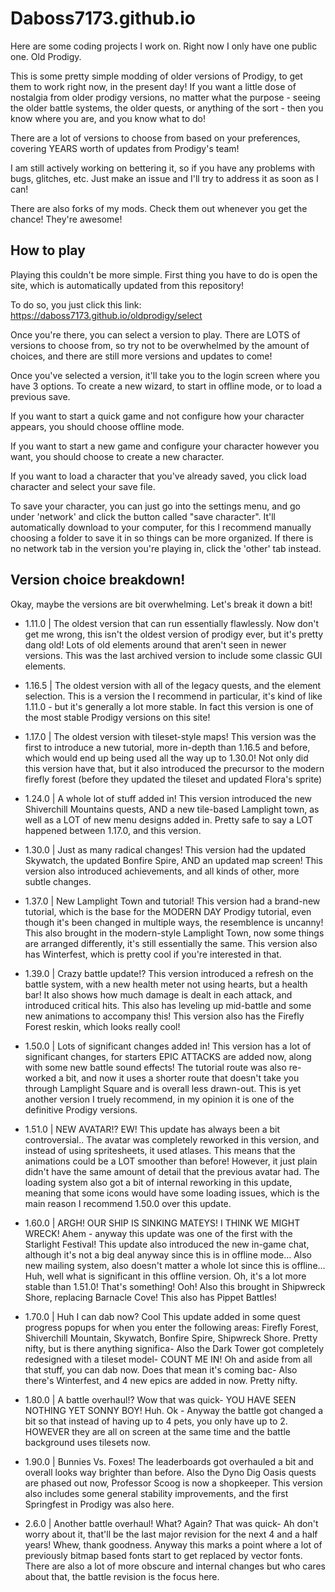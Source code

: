 # Daboss7173.github.io

Here are some coding projects I work on.
Right now I only have one public one. Old Prodigy.

This is some pretty simple modding of older versions of Prodigy, to get them to work right now, in the present day!
If you want a little dose of nostalgia from older prodigy versions, no matter what the purpose - 
seeing the older battle systems, the older quests, or anything of the sort - 
then you know where you are, and you know what to do!

There are a lot of versions to choose from based on your preferences, covering YEARS worth of updates from Prodigy's team!

I am still actively working on bettering it, so if you have any problems with bugs, glitches, etc. Just make an issue
and I'll try to address it as soon as I can!

There are also forks of my mods. Check them out whenever you get the chance! They're awesome!

## How to play

Playing this couldn't be more simple. First thing you have to do is open the site, which is automatically updated from this
repository!

To do so, you just click this link: https://daboss7173.github.io/oldprodigy/select

Once you're there, you can select a version to play. There are LOTS of versions to choose from, so try not to be overwhelmed
by the amount of choices, and there are still more versions and updates to come!

Once you've selected a version, it'll take you to the login screen where you have 3 options. To create a new wizard, to start in offline mode,
or to load a previous save.

If you want to start a quick game and not configure how your character appears, you should choose offline mode.

If you want to start a new game and configure your character however you want, you should choose to create a new character.

If you want to load a character that you've already saved, you click load character and select your save file.

To save your character, you can just go into the settings menu, and go under 'network' and click the button called "save character". It'll automatically download
to your computer, for this I recommend manually choosing a folder to save it in so things can be more organized. If there is no network tab in the version
you're playing in, click the 'other' tab instead.

## Version choice breakdown!

Okay, maybe the versions are bit overwhelming. Let's break it down a bit!

- 1.11.0 | The oldest version that can run essentially flawlessly.
Now don't get me wrong, this isn't the oldest version of prodigy ever, but it's pretty dang old! Lots of old elements around that aren't seen in newer versions.
This was the last archived version to include some classic GUI elements.

- 1.16.5 | The oldest version with all of the legacy quests, and the element selection.
This is a version the I recommend in particular, it's kind of like 1.11.0 - but it's generally a lot more stable. In fact this version
is one of the most stable Prodigy versions on this site!

- 1.17.0 | The oldest version with tileset-style maps!
This version was the first to introduce a new tutorial, more in-depth than 1.16.5 and before, which would end up being used all the way up to 1.30.0!
Not only did this version have that, but it also introduced the precursor to the modern firefly forest (before they updated the tileset and updated Flora's sprite)

- 1.24.0 | A whole lot of stuff added in!
This version introduced the new Shiverchill Mountains quests, AND a new tile-based Lamplight town, as well as a LOT of new menu designs added in.
Pretty safe to say a LOT happened between 1.17.0, and this version.

- 1.30.0 | Just as many radical changes!
This version had the updated Skywatch, the updated Bonfire Spire, AND an updated map screen! This version also introduced achievements, and all kinds of
other, more subtle changes.

- 1.37.0 | New Lamplight Town and tutorial!
This version had a brand-new tutorial, which is the base for the MODERN DAY Prodigy tutorial, even though it's been changed in multiple ways, the resemblence is
uncanny! This also brought in the modern-style Lamplight Town, now some things are arranged differently, it's still essentially the same. This version
also has Winterfest, which is pretty cool if you're interested in that.

- 1.39.0 | Crazy battle update!?
This version introduced a refresh on the battle system, with a new health meter not using hearts, but a health bar! It also shows how much damage is dealt in
each attack, and introduced critical hits. This also has leveling up mid-battle and some new animations to accompany this! This version also has the Firefly Forest reskin,
which looks really cool!

- 1.50.0 | Lots of significant changes added in!
This version has a lot of significant changes, for starters EPIC ATTACKS are added now, along with some new battle sound effects! The tutorial route was also re-worked
a bit, and now it uses a shorter route that doesn't take you through Lamplight Square and is overall less drawn-out. This is yet another version I truely recommend,
in my opinion it is one of the definitive Prodigy versions.

- 1.51.0 | NEW AVATAR!? EW!
This update has always been a bit controversial.. The avatar was completely reworked in this version, and instead of using spritesheets, it used atlases. This means
that the animations could be a LOT smoother than before! However, it just plain didn't have the same amount of detail that the previous avatar had.
The loading system also got a bit of internal reworking in this update, meaning that some icons would have some loading issues, which is the main reason I
recommend 1.50.0 over this update.

- 1.60.0 | ARGH! OUR SHIP IS SINKING MATEYS! I THINK WE MIGHT WRECK!
Ahem - anyway this update was one of the first with the Starlight Festival! This update also introduced the new in-game chat, although it's not a big deal anyway since
this is in offline mode... Also new mailing system, also doesn't matter a whole lot since this is offline... Huh, well what is significant in this offline version. Oh, it's
a lot more stable than 1.51.0! That's something! Ooh! Also this brought in Shipwreck Shore, replacing Barnacle Cove! This also has Pippet Battles!

- 1.70.0 | Huh I can dab now? Cool
This update added in some quest progress popups for when you enter the following areas: Firefly Forest, Shiverchill Mountain, Skywatch, Bonfire Spire, Shipwreck Shore.
Pretty nifty, but is there anything significa- Also the Dark Tower got completely redesigned with a tileset model- COUNT ME IN!
Oh and aside from all that stuff, you can dab now. Does that mean it's coming bac- Also there's Winterfest, and 4 new epics are added in now. Pretty nifty.

- 1.80.0 | A battle overhaul!?
Wow that was quick- YOU HAVE SEEN NOTHING YET SONNY BOY! Huh. Ok - Anyway the battle got changed a bit so that instead of having up to 4 pets, you only have up to 2. HOWEVER
they are all on screen at the same time and the battle background uses tilesets now.

- 1.90.0 | Bunnies Vs. Foxes!
The leaderboards got overhauled a bit and overall looks way brighter than before. Also the Dyno Dig Oasis quests are phased out now, Professor Scoog is now a shopkeeper.
This version also includes some general stability improvements, and the first Springfest in Prodigy was also here.

- 2.6.0 | Another battle overhaul!
What? Again? That was quick- Ah don't worry about it, that'll be the last major revision for the next 4 and a half years! Whew, thank goodness. Anyway this marks a point
where a lot of previously bitmap based fonts start to get replaced by vector fonts. There are also a lot of more obscure and internal changes but who cares about that, the
battle revision is the focus here.
